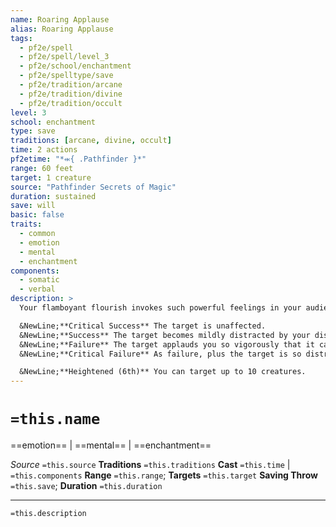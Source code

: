 ```yaml
---
name: Roaring Applause
alias: Roaring Applause
tags:
  - pf2e/spell
  - pf2e/spell/level_3
  - pf2e/school/enchantment
  - pf2e/spelltype/save
  - pf2e/tradition/arcane
  - pf2e/tradition/divine
  - pf2e/tradition/occult
level: 3
school: enchantment
type: save
traditions: [arcane, divine, occult]
time: 2 actions
pf2etime: "*⬺{ .Pathfinder }*"
range: 60 feet
target: 1 creature
source: "Pathfinder Secrets of Magic"
duration: sustained
save: will
basic: false
traits:
  - common
  - emotion
  - mental
  - enchantment
components:
  - somatic
  - verbal
description: >
  Your flamboyant flourish invokes such powerful feelings in your audience that you incite cheers and applause. Targets of this spell must be able to see, hear, or otherwise understand you. The targets must attempt a Will save.

  &NewLine;**Critical Success** The target is unaffected.
  &NewLine;**Success** The target becomes mildly distracted by your display and applauds while it isn't fully occupied. It can't use reactions.
  &NewLine;**Failure** The target applauds you so vigorously that it can't use reactions and is [[Slowed]] 1. The applause is so involved that it has the manipulate trait. This triggers reactions based on the manipulate trait at the start of the target's turn.
  &NewLine;**Critical Failure** As failure, plus the target is so distracted by its vigorous applauding of you that it's [[Fascinated]] with you.

  &NewLine;**Heightened (6th)** You can target up to 10 creatures.
---
```

# `=this.name`
==emotion== | ==mental== | ==enchantment==

*Source* `=this.source`
**Traditions** `=this.traditions`
**Cast** `=this.time` | `=this.components`
**Range** `=this.range`; **Targets** `=this.target`
**Saving Throw** `=this.save`; **Duration** `=this.duration`

***
`=this.description`